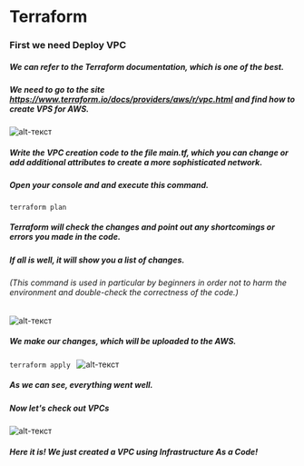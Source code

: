 # Terraform
### First we need Deploy VPC
##### We can refer to the Terraform documentation, which is one of the best.
##### We need to go to the site https://www.terraform.io/docs/providers/aws/r/vpc.html and find how to create VPS for AWS.
![alt-текст]()
 
##### Write the VPC creation code to the file main.tf, which you can change or add additional attributes to create a more sophisticated network.
##### Open your console and and execute this command.
```terraform plan ```
##### Terraform will check the changes and point out any shortcomings or errors you made in the code. 
##### If all is well, it will show you a list of changes. 
###### (This command is used in particular by beginners in order not to harm the environment and double-check the correctness of the code.)
![alt-текст]()
##### We make our changes, which will be uploaded to the AWS.
```terraform apply ```
![alt-текст]()
##### As we can see, everything went well.
##### Now let's check out VPCs
![alt-текст]()
##### Here it is! We just created a VPC using Infrastructure As a Code!



